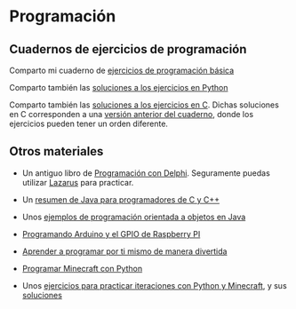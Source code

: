 # Programación

## Cuadernos de ejercicios de programación

Comparto mi cuaderno de [ejercicios de programación básica](http://www.xtec.cat/~acastan/textos/PB_Practicas_Python.pdf)

Comparto también las [soluciones a los ejercicios en Python](http://www.xtec.cat/~acastan/textos/PB_Soluciones_Python.tar.bz2)

Comparto también las [soluciones a los ejercicios en C](http://www.xtec.cat/~acastan/textos/PB_Soluciones_C.tar.bz2). Dichas soluciones en C corresponden a una [versión anterior del cuaderno](http://www.xtec.cat/~acastan/textos/PB_Practicas_C.pdf), donde los ejercicios pueden tener un orden diferente.

## Otros materiales

 * Un antiguo libro de [Programación con Delphi](http://www.xtec.cat/~acastan/textos/PV_Delphi.pdf). Seguramente puedas utilizar [Lazarus](https://www.lazarus-ide.org/) para practicar.

 * Un [resumen de Java para programadores de C y C++](http://www.xtec.cat/~acastan/textos/Java.pdf)

 * Unos [ejemplos de programación orientada a objetos en Java](http://www.xtec.cat/~acastan/textos/POO_Soluciones_Java.tar.bz2)

 * [Programando Arduino y el GPIO de Raspberry PI](http://www.xtec.cat/~acastan/textos/PB_Arduino_Raspberry.pdf)

 * [Aprender a programar por ti mismo de manera divertida](motivar.md)

 * [Programar Minecraft con Python](minecraft.md)

 * Unos [ejercicios para practicar iteraciones con Python y Minecraft](), y sus [soluciones]()
